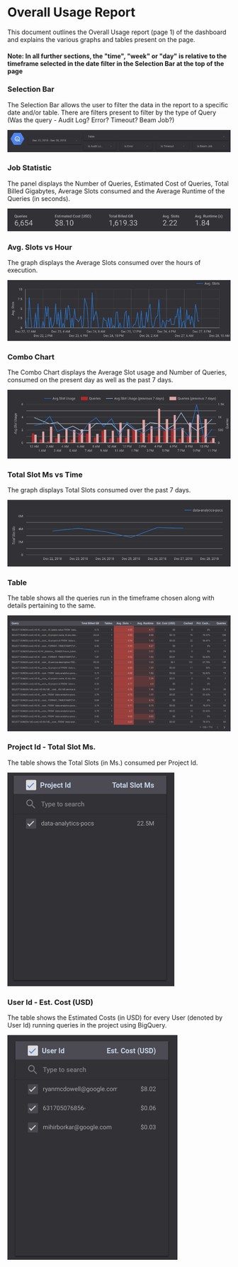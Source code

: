 # Overall Usage Report

This document outlines the Overall Usage report (page 1) of the dashboard and explains the various graphs and tables present on the page.

#### Note: In all further sections, the "time", "week" or "day" is relative to the timeframe selected in the date filter in the Selection Bar at the top of the page

### Selection Bar
The Selection Bar allows the user to filter the data in the report to a specific date and/or table. There are filters present to filter by the type of Query (Was the query - Audit Log? Error? Timeout? Beam Job?)

![Selection Bar](../images/overall_usage/Image1.png)

### Job Statistic
The panel displays the Number of Queries, Estimated Cost of Queries, Total Billed Gigabytes, Average Slots consumed and the Average Runtime of the Queries (in seconds).

![Job Statistics](../images/overall_usage/Image2.png)

### Avg. Slots vs Hour
The graph displays the Average Slots consumed over the hours of execution.

![Avg. Slots vs Hour](../images/overall_usage/Image3.png)

### Combo Chart
The Combo Chart displays the Average Slot usage and Number of Queries, consumed on the present day as well as the past 7 days.

![Combo Chart](../images/overall_usage/Image4.png)

### Total Slot Ms vs Time
The graph displays Total Slots consumed over the past 7 days.

![Total Slot Ms vs Time](../images/overall_usage/Image5.png)

### Table
The table shows all the queries run in the timeframe chosen along with details pertaining to the same.

![Table](../images/overall_usage/Image6.png)

### Project Id - Total Slot Ms.
The table shows the Total Slots (in Ms.) consumed per Project Id.

![Project Id - Total Slot Ms](../images/overall_usage/Image7.png)

### User Id - Est. Cost (USD)
The table shows the Estimated Costs (in USD) for every User (denoted by User Id) running queries in the project using BigQuery.

![User Id - Est. Cost (USD)](../images/overall_usage/Image8.png)

